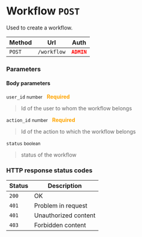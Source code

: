 # Workflow ```POST```

Used to create a workflow.

| Method   | Url           | Auth          |
| -------- | ---------------| ---------------------|
| `POST`   | `/workflow` | <span style="color:red">**`ADMIN`**</span>   |

### Parameters

#### Body parameters

```user_id``` <small>number</small>&nbsp;&nbsp;&nbsp;<span style="color: orange">**Required**</span>

> Id of the user to whom the workflow belongs

```action_id``` <small>number</small>&nbsp;&nbsp;&nbsp;<span style="color: orange">**Required**</span>

> Id of the action to which the workflow belongs

```status``` <small>boolean</small>

> status of the workflow

### HTTP response status codes

| Status   | Description           |
|----------|-----------------------|
|```200``` | OK                    |
|```401``` | Problem in request    |
|```401``` | Unauthorized content  |
|```403``` | Forbidden content  |